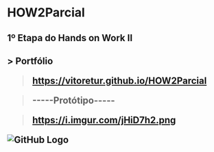 # HOW2Parcial
<h2>1º Etapa do Hands on Work II<h2>
> Portfólio
  
> https://vitoretur.github.io/HOW2Parcial

> -----Protótipo-----
  
> https://i.imgur.com/jHiD7h2.png 
  
![GitHub Logo](https://i.imgur.com/jHiD7h2.png )
